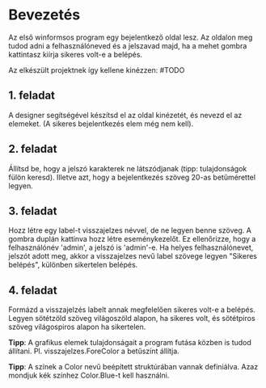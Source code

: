 # Bevezetés
Az első winformsos program egy bejelentkező oldal lesz. Az oldalon meg tudod adni a felhasználóneved és a jelszavad majd, ha a mehet gombra kattintasz
kiírja sikeres volt-e a belépés.

Az elkészült projektnek így kellene kinézzen:
#TODO

## 1. feladat
A designer segítségével készítsd el az oldal kinézetét, és nevezd el az elemeket. (A sikeres bejelentkezés elem még nem kell).

## 2. feladat
Állítsd be, hogy a jelszó karakterek ne látszódjanak (tipp: tulajdonságok fülön keresd).
Illetve azt, hogy a bejelentkezés szöveg 20-as betűmérettel legyen.

## 3. feladat
Hozz létre egy label-t visszajelzes névvel, de ne legyen benne szöveg.
A gombra duplán kattinva hozz létre eseménykezelőt. Ez ellenőrizze, hogy a felhasználónév 'admin', a jelszó is 'admin'-e. 
Ha helyes felhasználónevet, jelszót adott meg, akkor a visszajelzes nevű label szövege legyen "Sikeres belépés", különben sikertelen belépés.

## 4. feladat
Formázd a visszajelzés labelt annak megfelelően sikeres volt-e a belépés. Legyen sötétzöld szöveg világoszöld alapon, ha sikeres volt,
és sötétpiros szöveg világospiros alapon ha sikertelen.

__Tipp__: A grafikus elemek tulajdonságait a program futása közben is tudod állítani. Pl. visszajelzes.ForeColor a betűszínt állítja.

__Tipp__: A színek a Color nevű beépített struktúrában vannak definiálva. Azaz mondjuk kék színhez Color.Blue-t kell használni. 
